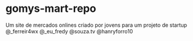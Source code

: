 # gomys-mart-repo
Um site de mercados onlines
criado por jovens para um projeto de startup
@_ferreir4wx
@_eu_fredy
@souza.tv
@hanryforro10
